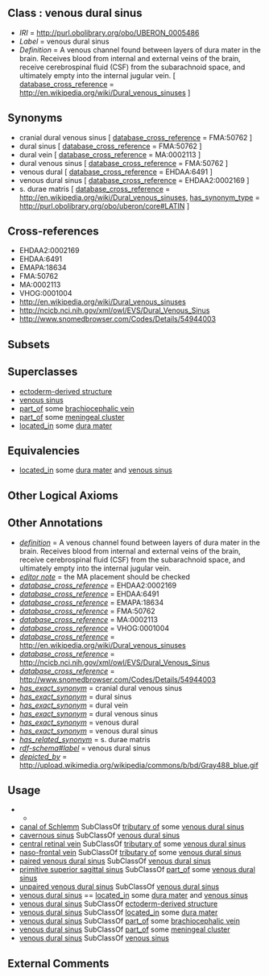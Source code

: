 
## Class : venous dural sinus

 * *IRI* = http://purl.obolibrary.org/obo/UBERON_0005486
 * *Label* = venous dural sinus
 * *Definition* = A venous channel found between layers of dura mater in the brain. Receives blood from internal and external veins of the brain, receive cerebrospinal fluid (CSF) from the subarachnoid space, and ultimately empty into the internal jugular vein. [ [database_cross_reference](../../ef/oboInOwl#hasDbXref.md) = http://en.wikipedia.org/wiki/Dural_venous_sinuses ]

## Synonyms

 * cranial dural venous sinus [ [database_cross_reference](../../ef/oboInOwl#hasDbXref.md) = FMA:50762 ]
 * dural sinus [ [database_cross_reference](../../ef/oboInOwl#hasDbXref.md) = FMA:50762 ]
 * dural vein [ [database_cross_reference](../../ef/oboInOwl#hasDbXref.md) = MA:0002113 ]
 * dural venous sinus [ [database_cross_reference](../../ef/oboInOwl#hasDbXref.md) = FMA:50762 ]
 * venous dural [ [database_cross_reference](../../ef/oboInOwl#hasDbXref.md) = EHDAA:6491 ]
 * venous dural sinus [ [database_cross_reference](../../ef/oboInOwl#hasDbXref.md) = EHDAA2:0002169 ]
 * s. durae matris [ [database_cross_reference](../../ef/oboInOwl#hasDbXref.md) = http://en.wikipedia.org/wiki/Dural_venous_sinuses, [has_synonym_type](../../pe/oboInOwl#hasSynonymType.md) = http://purl.obolibrary.org/obo/uberon/core#LATIN ]

## Cross-references

 * EHDAA2:0002169
 * EHDAA:6491
 * EMAPA:18634
 * FMA:50762
 * MA:0002113
 * VHOG:0001004
 * http://en.wikipedia.org/wiki/Dural_venous_sinuses
 * http://ncicb.nci.nih.gov/xml/owl/EVS/Dural_Venous_Sinus
 * http://www.snomedbrowser.com/Codes/Details/54944003

## Subsets


## Superclasses

 * [ectoderm-derived structure](../../UBERON/21/UBERON_0004121.md)
 * [venous sinus](../../UBERON/15/UBERON_0006615.md)
 * [part_of](../../BFO/50/BFO_0000050.md) some [brachiocephalic vein](../../UBERON/11/UBERON_0003711.md)
 * [part_of](../../BFO/50/BFO_0000050.md) some [meningeal cluster](../../UBERON/43/UBERON_0010743.md)
 * [located_in](../../RO/25/RO_0001025.md) some [dura mater](../../UBERON/63/UBERON_0002363.md)

## Equivalencies

 * [located_in](../../RO/25/RO_0001025.md) some [dura mater](../../UBERON/63/UBERON_0002363.md) and [venous sinus](../../UBERON/15/UBERON_0006615.md)

## Other Logical Axioms


## Other Annotations

 * *[definition](../../IAO/15/IAO_0000115.md)* = A venous channel found between layers of dura mater in the brain. Receives blood from internal and external veins of the brain, receive cerebrospinal fluid (CSF) from the subarachnoid space, and ultimately empty into the internal jugular vein.
 * *[editor note](../../IAO/16/IAO_0000116.md)* = the MA placement should be checked
 * *[database_cross_reference](../../ef/oboInOwl#hasDbXref.md)* = EHDAA2:0002169
 * *[database_cross_reference](../../ef/oboInOwl#hasDbXref.md)* = EHDAA:6491
 * *[database_cross_reference](../../ef/oboInOwl#hasDbXref.md)* = EMAPA:18634
 * *[database_cross_reference](../../ef/oboInOwl#hasDbXref.md)* = FMA:50762
 * *[database_cross_reference](../../ef/oboInOwl#hasDbXref.md)* = MA:0002113
 * *[database_cross_reference](../../ef/oboInOwl#hasDbXref.md)* = VHOG:0001004
 * *[database_cross_reference](../../ef/oboInOwl#hasDbXref.md)* = http://en.wikipedia.org/wiki/Dural_venous_sinuses
 * *[database_cross_reference](../../ef/oboInOwl#hasDbXref.md)* = http://ncicb.nci.nih.gov/xml/owl/EVS/Dural_Venous_Sinus
 * *[database_cross_reference](../../ef/oboInOwl#hasDbXref.md)* = http://www.snomedbrowser.com/Codes/Details/54944003
 * *[has_exact_synonym](../../ym/oboInOwl#hasExactSynonym.md)* = cranial dural venous sinus
 * *[has_exact_synonym](../../ym/oboInOwl#hasExactSynonym.md)* = dural sinus
 * *[has_exact_synonym](../../ym/oboInOwl#hasExactSynonym.md)* = dural vein
 * *[has_exact_synonym](../../ym/oboInOwl#hasExactSynonym.md)* = dural venous sinus
 * *[has_exact_synonym](../../ym/oboInOwl#hasExactSynonym.md)* = venous dural
 * *[has_exact_synonym](../../ym/oboInOwl#hasExactSynonym.md)* = venous dural sinus
 * *[has_related_synonym](../../ym/oboInOwl#hasRelatedSynonym.md)* = s. durae matris
 * *[rdf-schema#label](../../el/rdf-schema#label.md)* = venous dural sinus
 * *[depicted_by](../../depicted/by/depicted_by.md)* = http://upload.wikimedia.org/wikipedia/commons/b/bd/Gray488_blue.gif

## Usage

 * -
 * [canal of Schlemm](../../UBERON/29/UBERON_0004029.md) SubClassOf [tributary of](../../RO/76/RO_0002376.md) some [venous dural sinus](../../UBERON/86/UBERON_0005486.md)
 * [cavernous sinus](../../UBERON/12/UBERON_0003712.md) SubClassOf [venous dural sinus](../../UBERON/86/UBERON_0005486.md)
 * [central retinal vein](../../UBERON/73/UBERON_0001673.md) SubClassOf [tributary of](../../RO/76/RO_0002376.md) some [venous dural sinus](../../UBERON/86/UBERON_0005486.md)
 * [naso-frontal vein](../../UBERON/89/UBERON_0004689.md) SubClassOf [tributary of](../../RO/76/RO_0002376.md) some [venous dural sinus](../../UBERON/86/UBERON_0005486.md)
 * [paired venous dural sinus](../../UBERON/35/UBERON_0017635.md) SubClassOf [venous dural sinus](../../UBERON/86/UBERON_0005486.md)
 * [primitive superior sagittal sinus](../../UBERON/68/UBERON_0009968.md) SubClassOf [part_of](../../BFO/50/BFO_0000050.md) some [venous dural sinus](../../UBERON/86/UBERON_0005486.md)
 * [unpaired venous dural sinus](../../UBERON/40/UBERON_0017640.md) SubClassOf [venous dural sinus](../../UBERON/86/UBERON_0005486.md)
 * [venous dural sinus](../../UBERON/86/UBERON_0005486.md) == [located_in](../../RO/25/RO_0001025.md) some [dura mater](../../UBERON/63/UBERON_0002363.md) and [venous sinus](../../UBERON/15/UBERON_0006615.md)
 * [venous dural sinus](../../UBERON/86/UBERON_0005486.md) SubClassOf [ectoderm-derived structure](../../UBERON/21/UBERON_0004121.md)
 * [venous dural sinus](../../UBERON/86/UBERON_0005486.md) SubClassOf [located_in](../../RO/25/RO_0001025.md) some [dura mater](../../UBERON/63/UBERON_0002363.md)
 * [venous dural sinus](../../UBERON/86/UBERON_0005486.md) SubClassOf [part_of](../../BFO/50/BFO_0000050.md) some [brachiocephalic vein](../../UBERON/11/UBERON_0003711.md)
 * [venous dural sinus](../../UBERON/86/UBERON_0005486.md) SubClassOf [part_of](../../BFO/50/BFO_0000050.md) some [meningeal cluster](../../UBERON/43/UBERON_0010743.md)
 * [venous dural sinus](../../UBERON/86/UBERON_0005486.md) SubClassOf [venous sinus](../../UBERON/15/UBERON_0006615.md)

## External Comments

